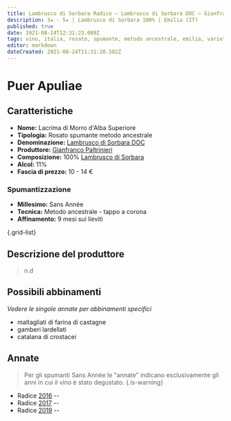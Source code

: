 ```yaml
---
title: Lambrusco di Sorbara Radice – Lambrusco di Sorbara DOC – Gianfranco Paltrinieri
description: 3★ - 5★ | Lambrusco di Sorbara 100% | Emilia (IT)
published: true
date: 2021-08-24T12:31:23.089Z
tags: vino, italia, rosato, spumante, metodo ancestrale, emilia, varietale, lambrusco di sorbara, maltagliati di farina di castagne, gamberi lardellati, catalana di crostacei
editor: markdown
dateCreated: 2021-08-24T11:31:20.502Z
---
```


# Puer Apuliae

## Caratteristiche
- **Nome:** Lacrima di Morro d'Alba Superiore
- **Tipologia:** Rosato spumante metodo ancestrale
- **Denominazione:** [Lambrusco di Sorbara DOC](/denominazioni/Italia/Emilia/DOC/Lambrusco-di-Sorbara)
- **Produttore:** [Gianfranco Paltrinieri](/produttori/Italia/Emilia/Gianfranco-Paltrinieri) 
- **Composizione:** 100% [Lambrusco di Sorbara](/vitigni/bacca-nera/lambrusco-di-sorbara)
- **Alcol:** 11%
- **Fascia di prezzo:** 10 - 14 €

### Spumantizzazione
- **Millesimo:** Sans Année
- **Tecnica:** Metodo ancestrale - tappo a corona
- **Affinamento:** 9 mesi sui lieviti

{.grid-list}

## Descrizione del produttore

> n.d

## Possibili abbinamenti
*Vedere le singole annate per abbinamenti specifici*

- maltagliati di farina di castagne 
- gamberi lardellati 
- catalana di crostacei

## Annate
> Per gli spumanti Sans Année le "annate" indicano esclusivamente gli anni in cui il vino è stato degustato.
{.is-warning}

- Radice [2016](/vini/Italia/Emilia/Gianfranco-Paltrinieri/Lambrusco-di-Sorbara-Radice/2016) -- <span class="star-3"></span>
- Radice [2017](/vini/Italia/Emilia/Gianfranco-Paltrinieri/Lambrusco-di-Sorbara-Radice/2017) -- <span class="star-3"></span>
- Radice [2019](/vini/Italia/Emilia/Gianfranco-Paltrinieri/Lambrusco-di-Sorbara-Radice/2019) -- <span class="star-5"></span>


